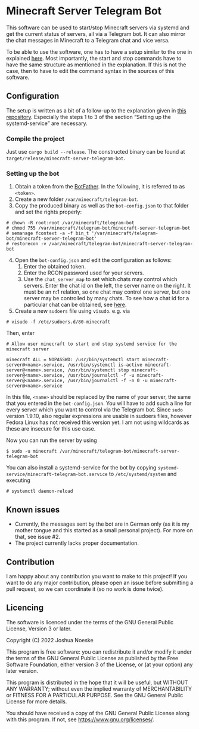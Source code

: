 # Minecraft Server Telegram Bot
This software can be used to start/stop Minecraft servers via systemd and get the current status
of servers, all via a Telegram bot.
It can also mirror the chat messages in Minecraft to a Telegram chat and vice versa.

To be able to use the software, one has to have a setup similar to the one in explained
[here](https://github.com/PatrickJosh/minecraft-server-systemd-service). Most importantly, the start and stop commands
have to have the same structure as mentioned in the explanation. If this is not the case, then to have to edit the
command syntax in the sources of this software.

## Configuration
The setup is written as a bit of a follow-up to the explanation given in
[this repository](https://github.com/PatrickJosh/minecraft-server-systemd-service).
Especially the steps 1 to 3 of the section “Setting up the systemd-service” are necessary.

### Compile the project
Just use `cargo build --release`.
The constructed binary can be found at `target/release/minecraft-server-telegram-bot`.

### Setting up the bot
1. Obtain a token from the [BotFather](https://t.me/BotFather). In the following, it is referred to as `<token>`.
2. Create a new folder `/var/minecraft/telegram-bot`.
3. Copy the produced binary as well as the `bot-config.json` to that folder and set the rights properly:
```shell
# chown -R root:root /var/minecraft/telegram-bot
# chmod 755 /var/minecraft/telegram-bot/minecraft-server-telegram-bot
# semanage fcontext -a -f bin_t '/var/minecraft/telegram-bot/minecraft-server-telegram-bot'
# restorecon -v /var/minecraft/telegram-bot/minecraft-server-telegram-bot
```
4. Open the `bot-config.json` and edit the configuration as follows:
    1. Enter the obtained token.
    2. Enter the RCON password used for your servers.
    3. Use the `chat_server_map` to set which chats may control which servers. Enter the chat id on the left, the server
       name on the right. It must be an n:1 relation, so one chat may control one server, but one server may be controlled
       by many chats.
       To see how a chat id for a particular chat can be obtained, see
       [here](https://stackoverflow.com/questions/32423837/telegram-bot-how-to-get-a-group-chat-id#32572159).
5. Create a new `sudoers` file using `visudo`. e.g. via
```shell
# visudo -f /etc/sudoers.d/80-minecraft
```
Then, enter
```
# Allow user minecraft to start end stop systemd service for the minecraft server

minecraft ALL = NOPASSWD: /usr/bin/systemctl start minecraft-server@<name>.service, /usr/bin/systemctl is-active minecraft-server@<name>.service, /usr/bin/systemctl stop minecraft-server@<name>.service, /usr/bin/journalctl -f -u minecraft-server@<name>.service, /usr/bin/journalctl -f -n 0 -u minecraft-server@<name>.service
```
In this file, `<name>` should be replaced by the name of your server, the same that you entered in the `bot-config.json`.
You will have to add such a line for every server which you want to control via the Telegram bot.
Since `sudo` version 1.9.10, also regular expressions are usable in sudoers files, however Fedora Linux has not received
this version yet.
I am not using wildcards as these are insecure for this use case.

Now you can run the server by using
```shell
$ sudo -u minecraft /var/minecraft/telegram-bot/minecraft-server-telegram-bot
```

You can also install a systemd-service for the bot by copying `systemd-service/minecraft-telegram-bot.service` to
`/etc/systemd/system` and executing
```shell
# systemctl daemon-reload
```

## Known issues
- Currently, the messages sent by the bot are in German only (as it is my mother tongue and this started as a small
  personal project).
  For more on that, see issue #2.
- The project currently lacks proper documentation.

## Contribution
I am happy about any contribution you want to make to this project! If you want to do any major contribution, please
open an issue before submitting a pull request, so we can coordinate it (so no work is done twice).

## Licencing
The software is licenced under the terms of the GNU General Public License, Version 3 or later.

Copyright (C) 2022 Joshua Noeske

This program is free software: you can redistribute it and/or modify
it under the terms of the GNU General Public License as published by
the Free Software Foundation, either version 3 of the License, or
(at your option) any later version.

This program is distributed in the hope that it will be useful,
but WITHOUT ANY WARRANTY; without even the implied warranty of
MERCHANTABILITY or FITNESS FOR A PARTICULAR PURPOSE.  See the
GNU General Public License for more details.

You should have received a copy of the GNU General Public License
along with this program.  If not, see <https://www.gnu.org/licenses/>.
